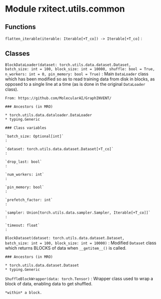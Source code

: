 Module rxitect.utils.common
===========================

Functions
---------

    
`flatten_iterable(iterable: Iterable[+T_co]) ‑> Iterable[+T_co]`
:   

Classes
-------

`BlockDataLoader(dataset: torch.utils.data.dataset.Dataset, batch_size: int = 100, block_size: int = 10000, shuffle: bool = True, n_workers: int = 0, pin_memory: bool = True)`
:   Main `DataLoader` class which has been modified so as to read training data from disk in
    blocks, as opposed to a single line at a time (as is done in the original `DataLoader` class).
    
    From: https://github.com/MolecularAI/GraphINVENT/

    ### Ancestors (in MRO)

    * torch.utils.data.dataloader.DataLoader
    * typing.Generic

    ### Class variables

    `batch_size: Optional[int]`
    :

    `dataset: torch.utils.data.dataset.Dataset[+T_co]`
    :

    `drop_last: bool`
    :

    `num_workers: int`
    :

    `pin_memory: bool`
    :

    `prefetch_factor: int`
    :

    `sampler: Union[torch.utils.data.sampler.Sampler, Iterable[+T_co]]`
    :

    `timeout: float`
    :

`BlockDataset(dataset: torch.utils.data.dataset.Dataset, batch_size: int = 100, block_size: int = 10000)`
:   Modified `Dataset` class which returns BLOCKS of data when `__getitem__()` is called.

    ### Ancestors (in MRO)

    * torch.utils.data.dataset.Dataset
    * typing.Generic

`ShuffleBlockWrapper(data: torch.Tensor)`
:   Wrapper class used to wrap a block of data, enabling data to get shuffled.
    
    *within* a block.